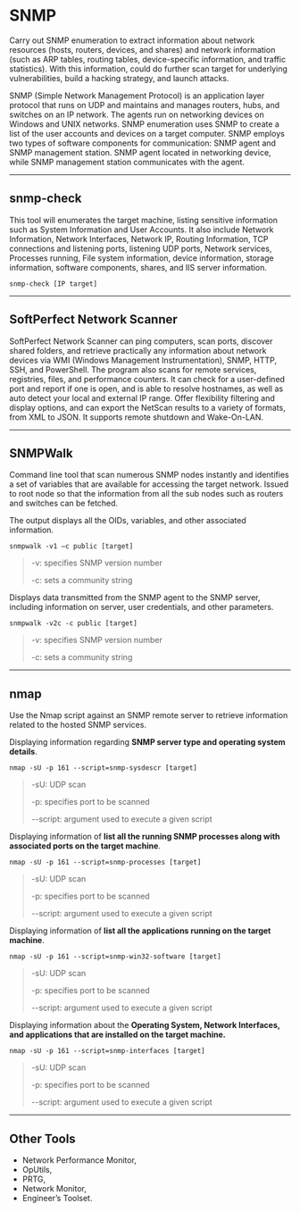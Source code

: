 # SNMP

Carry out SNMP enumeration to extract information about network resources (hosts, routers, devices, and shares) and network information (such as ARP tables, routing tables, device-specific information, and traffic statistics). With this information, could do further scan target for underlying vulnerabilities, build a hacking strategy, and launch attacks.

SNMP (Simple Network Management Protocol) is an application layer protocol that runs on UDP and maintains and manages routers, hubs, and switches on an IP network. The agents run on networking devices on Windows and UNIX networks. SNMP enumeration uses SNMP to create a list of the user accounts and devices on a target computer. SNMP employs two types of software components for communication: SNMP agent and SNMP management station. SNMP agent located in networking device, while SNMP management station communicates with the agent.

***

## snmp-check

This tool will enumerates the target machine, listing sensitive information such as System Information and User Accounts. It also include Network Information, Network Interfaces, Network IP, Routing Information, TCP connections and listening ports, listening UDP ports, Network services, Processes running, File system information, device information, storage information, software components, shares, and IIS server information.

```
snmp-check [IP target]
```

***

## SoftPerfect Network Scanner

SoftPerfect Network Scanner can ping computers, scan ports, discover shared folders, and retrieve practically any information about network devices via WMI (Windows Management Instrumentation), SNMP, HTTP, SSH, and PowerShell. The program also scans for remote services, registries, files, and performance counters. It can check for a user-defined port and report if one is open, and is able to resolve hostnames, as well as auto detect your local and external IP range. Offer flexibility filtering and display options, and can export the NetScan results to a variety of formats, from XML to JSON. It supports remote shutdown and Wake-On-LAN.

***

## SNMPWalk

Command line tool that scan numerous SNMP nodes instantly and identifies a set of variables that are available for accessing the target network. Issued to root node so that the information from all the sub nodes such as routers and switches can be fetched.



The output displays all the OIDs, variables, and other associated information.

```
snmpwalk -v1 –c public [target]
```

> -v: specifies SNMP version number&#x20;
>
> -c: sets a community string



Displays data transmitted from the SNMP agent to the SNMP server, including information on server, user credentials, and other parameters.

```
snmpwalk -v2c -c public [target]
```

> -v: specifies SNMP version number&#x20;
>
> -c: sets a community string

***

## nmap

Use the Nmap script against an SNMP remote server to retrieve information related to the hosted SNMP services.

Displaying information regarding **SNMP server type and operating system details**.

```
nmap -sU -p 161 --script=snmp-sysdescr [target]
```

> -sU: UDP scan&#x20;
>
> -p: specifies port to be scanned &#x20;
>
> \--script: argument used to execute a given script



Displaying information of **list all the running SNMP processes along with associated ports on the target machine**.

```
nmap -sU -p 161 --script=snmp-processes [target]
```

> -sU: UDP scan&#x20;
>
> -p: specifies port to be scanned&#x20;
>
> \--script: argument used to execute a given script



Displaying information of **list all the applications running on the target machine**.

```
nmap -sU -p 161 --script=snmp-win32-software [target]
```

> -sU: UDP scan&#x20;
>
> -p: specifies port to be scanned&#x20;
>
> \--script: argument used to execute a given script



Displaying information about the **Operating System, Network Interfaces, and applications that are installed on the target machine.**

```
nmap -sU -p 161 --script=snmp-interfaces [target]
```

> -sU: UDP scan&#x20;
>
> -p: specifies port to be scanned&#x20;
>
> \--script: argument used to execute a given script





***

## Other Tools

* Network Performance Monitor,
* OpUtils,&#x20;
* PRTG,&#x20;
* Network Monitor,&#x20;
* Engineer’s Toolset.

